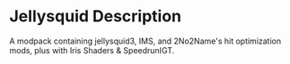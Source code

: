 # Jellysquid Description
A modpack containing jellysquid3, IMS, and 2No2Name's hit optimization mods, plus with Iris Shaders & SpeedrunIGT.
